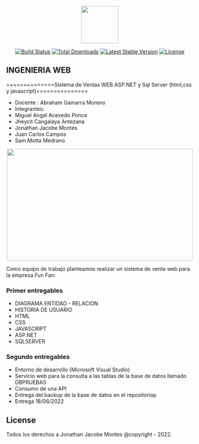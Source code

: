 <p align="center"><img src="https://media-exp3.licdn.com/dms/image/C4D0BAQHvIDcauEzzOw/company-logo_200_200/0/1519896243610?e=2159024400&v=beta&t=92YGieFxcwRpzrJ3-0vQ_gXXaWoUHBQo-ixW8gVMjMA" width="100" height="100"></p>

<p align="center">
<a href="https://travis-ci.org/laravel/framework"><img src="https://travis-ci.org/laravel/framework.svg" alt="Build Status"></a>
<a href="https://packagist.org/packages/laravel/framework"><img src="https://poser.pugx.org/laravel/framework/d/total.svg" alt="Total Downloads"></a>
<a href="https://packagist.org/packages/laravel/framework"><img src="https://poser.pugx.org/laravel/framework/v/stable.svg" alt="Latest Stable Version"></a>
<a href="https://packagist.org/packages/laravel/framework"><img src="https://poser.pugx.org/laravel/framework/license.svg" alt="License"></a>
</p>

## INGENIERIA WEB ##
==============Sistema de Ventas WEB ASP.NET y Sql Server (html,css y javascript)===============
- Docente : Abraham Gamarra Moreno
- Integrantes: 
- Miguel Angel Acevedo Ponce
- Jheycit Cangalaya Antezana
- Jonathan Jacobe Montes
- Juan Carlos Campos
- Sam Motta Medrano
<p align="center"><img src="https://i.ibb.co/606kPNQ/Login.png" width="500" height="300"></p>

Como equipo de trabajo planteamos realizar un sistema de venta web para la empresa Fun Fan:
### Primer entregables
- DIAGRAMA ENTIDAD - RELACION
- HISTORIA DE USUARIO
- HTML
- CSS
- JAVASCRIPT
- ASP.NET
- SQLSERVER
### Segundo entregables
- Entorno de desarrollo (Microsoft Visual Studio)
- Servicio web para la consulta a las tablas de la base de datos llamado DBPRUEBAS
- Consumo de una API
- Entrega del backup de la base de datos en el repositoriop
- Entrega 18/06/2022
## License

Todos los derechos a Jonathan Jacobe Montes @copyright - 2022.
